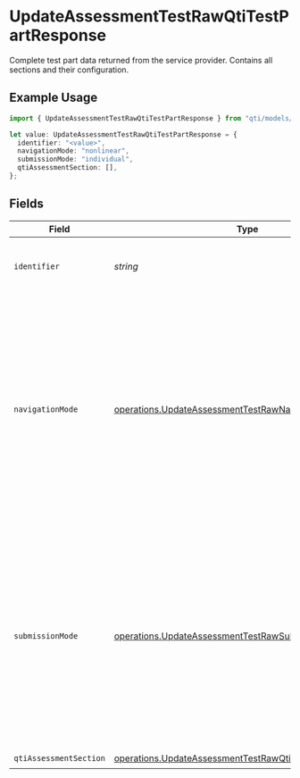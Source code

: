 # UpdateAssessmentTestRawQtiTestPartResponse

Complete test part data returned from the service provider. Contains all sections and their configuration.

## Example Usage

```typescript
import { UpdateAssessmentTestRawQtiTestPartResponse } from "qti/models/operations";

let value: UpdateAssessmentTestRawQtiTestPartResponse = {
  identifier: "<value>",
  navigationMode: "nonlinear",
  submissionMode: "individual",
  qtiAssessmentSection: [],
};
```

## Fields

| Field                                                                                                                                                                                                                                          | Type                                                                                                                                                                                                                                           | Required                                                                                                                                                                                                                                       | Description                                                                                                                                                                                                                                    |
| ---------------------------------------------------------------------------------------------------------------------------------------------------------------------------------------------------------------------------------------------- | ---------------------------------------------------------------------------------------------------------------------------------------------------------------------------------------------------------------------------------------------- | ---------------------------------------------------------------------------------------------------------------------------------------------------------------------------------------------------------------------------------------------- | ---------------------------------------------------------------------------------------------------------------------------------------------------------------------------------------------------------------------------------------------- |
| `identifier`                                                                                                                                                                                                                                   | *string*                                                                                                                                                                                                                                       | :heavy_check_mark:                                                                                                                                                                                                                             | Unique identifier for the entity on the service provider.                                                                                                                                                                                      |
| `navigationMode`                                                                                                                                                                                                                               | [operations.UpdateAssessmentTestRawNavigationMode](../../models/operations/updateassessmenttestrawnavigationmode.md)                                                                                                                           | :heavy_check_mark:                                                                                                                                                                                                                             | Controls how learners navigate through the test part. 'linear' requires items to be responded to in sequence without jumping around, while 'nonlinear' allows candidates to respond to items in any order they choose.                         |
| `submissionMode`                                                                                                                                                                                                                               | [operations.UpdateAssessmentTestRawSubmissionMode](../../models/operations/updateassessmenttestrawsubmissionmode.md)                                                                                                                           | :heavy_check_mark:                                                                                                                                                                                                                             | Determines how learner responses are submitted for response processing. 'individual' allows responses to be submitted as each item is completed, while 'simultaneous' means responses for all items are sent when the whole part is completed. |
| `qtiAssessmentSection`                                                                                                                                                                                                                         | [operations.UpdateAssessmentTestRawQtiAssessmentSection](../../models/operations/updateassessmenttestrawqtiassessmentsection.md)[]                                                                                                             | :heavy_check_mark:                                                                                                                                                                                                                             | N/A                                                                                                                                                                                                                                            |